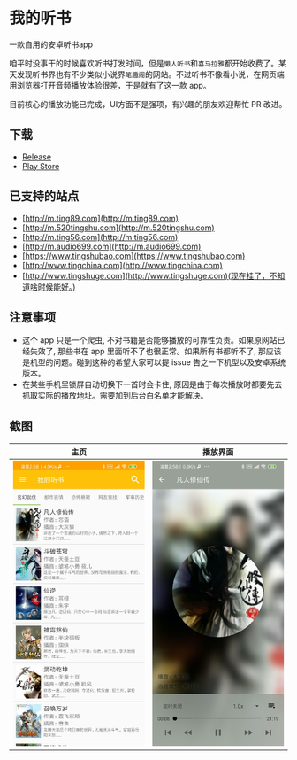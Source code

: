 # 我的听书

一款自用的安卓听书app

咱平时没事干的时候喜欢听书打发时间，但是`懒人听书`和`喜马拉雅`都开始收费了。某天发现听书界也有不少类似小说界`笔趣阁`的网站。不过听书不像看小说，在网页端用浏览器打开音频播放体验很差，于是就有了这一款 app。

目前核心的播放功能已完成，UI方面不是强项，有兴趣的朋友欢迎帮忙 PR 改进。

## 下载

* [Release](https://github.com/eprendre/tingshu/releases)
* [Play Store](https://play.google.com/store/apps/details?id=com.github.eprendre.tingshu)

## 已支持的站点

* [http://m.ting89.com](http://m.ting89.com)
* [http://m.520tingshu.com](http://m.520tingshu.com)
* [http://m.ting56.com](http://m.ting56.com)
* [http://m.audio699.com](http://m.audio699.com)
* [https://www.tingshubao.com](https://www.tingshubao.com)
* [http://www.tingchina.com](http://www.tingchina.com)
* [http://www.tingshuge.com](http://www.tingshuge.com)(现在挂了，不知道啥时候能好。)

## 注意事项

* 这个 app 只是一个爬虫, 不对书籍是否能够播放的可靠性负责。如果原网站已经失效了, 那些书在 app 里面听不了也很正常。如果所有书都听不了, 那应该是机型的问题。碰到这种的希望大家可以提 issue 告之一下机型以及安卓系统版本。
* 在某些手机里锁屏自动切换下一首时会卡住, 原因是由于每次播放时都要先去抓取实际的播放地址。需要加到后台白名单才能解决。

## 截图

主页 | 播放界面
---------|---------
![home](art/home.jpg) | ![play](art/play.jpg)

